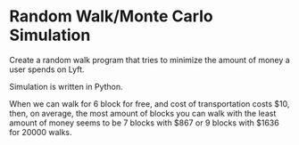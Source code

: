 # Random Walk/Monte Carlo Simulation

Create a random walk program that tries to minimize the amount of money a user spends on Lyft.

Simulation is written in Python.

When we can walk for 6 block for free, and cost of transportation costs $10,
then, on average, the most amount of blocks you can walk with the least
amount of money seems to be 7 blocks with $867 or 9 blocks with $1636 for 20000
walks.

